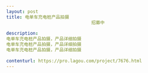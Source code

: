 ```yaml
---                
layout: post       
title: 电单车充电桩产品拍摄
                                招募中
           
description: 
电单车充电桩产品拍摄，产品详细拍摄
电单车充电桩产品拍摄，产品详细拍摄
电单车充电桩产品拍摄，产品详细拍摄
     
contenturl: https://pro.lagou.com/project/7676.html      
---                 
```

